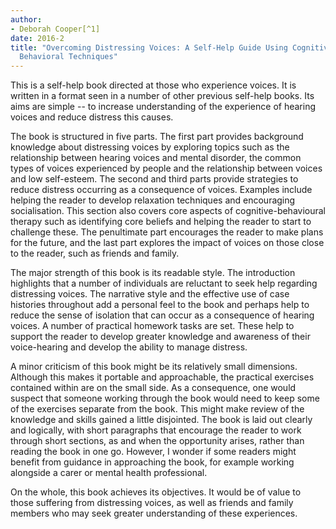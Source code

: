 ```yaml
---
author:
- Deborah Cooper[^1]
date: 2016-2
title: "Overcoming Distressing Voices: A Self-Help Guide Using Cognitive
  Behavioral Techniques"
---
```


This is a self-help book directed at those who experience voices. It is
written in a format seen in a number of other previous self-help books.
Its aims are simple -- to increase understanding of the experience of
hearing voices and reduce distress this causes.

The book is structured in five parts. The first part provides background
knowledge about distressing voices by exploring topics such as the
relationship between hearing voices and mental disorder, the common
types of voices experienced by people and the relationship between
voices and low self-esteem. The second and third parts provide
strategies to reduce distress occurring as a consequence of voices.
Examples include helping the reader to develop relaxation techniques and
encouraging socialisation. This section also covers core aspects of
cognitive-behavioural therapy such as identifying core beliefs and
helping the reader to start to challenge these. The penultimate part
encourages the reader to make plans for the future, and the last part
explores the impact of voices on those close to the reader, such as
friends and family.

The major strength of this book is its readable style. The introduction
highlights that a number of individuals are reluctant to seek help
regarding distressing voices. The narrative style and the effective use
of case histories throughout add a personal feel to the book and perhaps
help to reduce the sense of isolation that can occur as a consequence of
hearing voices. A number of practical homework tasks are set. These help
to support the reader to develop greater knowledge and awareness of
their voice-hearing and develop the ability to manage distress.

A minor criticism of this book might be its relatively small dimensions.
Although this makes it portable and approachable, the practical
exercises contained within are on the small side. As a consequence, one
would suspect that someone working through the book would need to keep
some of the exercises separate from the book. This might make review of
the knowledge and skills gained a little disjointed. The book is laid
out clearly and logically, with short paragraphs that encourage the
reader to work through short sections, as and when the opportunity
arises, rather than reading the book in one go. However, I wonder if
some readers might benefit from guidance in approaching the book, for
example working alongside a carer or mental health professional.

On the whole, this book achieves its objectives. It would be of value to
those suffering from distressing voices, as well as friends and family
members who may seek greater understanding of these experiences.

[^1]: **Deborah Cooper**, General Adult Psychiatrist, Department of
    Psychological Medicine, Western General Hospital, Edinburgh, UK,
    email: <d.cooper4@nhs.net>
